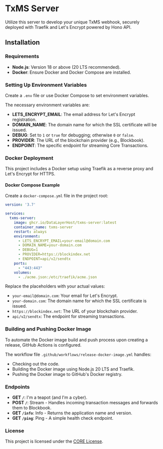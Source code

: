 # TxMS Server

Utilize this server to develop your unique TxMS webhook, securely deployed with Traefik and Let's Encrypt powered by Hono API.

## Installation

### Requirements

- **Node.js**: Version 18 or above (20 LTS recommended).
- **Docker**: Ensure Docker and Docker Compose are installed.

### Setting Up Environment Variables

Create a `.env` file or use Docker Compose to set environment variables.

The necessary environment variables are:

- **LETS_ENCRYPT_EMAIL**: The email address for Let's Encrypt registration.
- **DOMAIN_NAME**: The domain name for which the SSL certificate will be issued.
- **DEBUG**: Set to `1` or `true` for debugging; otherwise `0` or `false`.
- **PROVIDER**: The URL of the blockchain provider (e.g., Blockbook).
- **ENDPOINT**: The specific endpoint for streaming Core Transactions.

### Docker Deployment

This project includes a Docker setup using Traefik as a reverse proxy and Let's Encrypt for HTTPS.

#### Docker Compose Example

Create a `docker-compose.yml` file in the project root:

```yaml
version: '3.7'

services:
  txms-server:
    image: ghcr.io/DataLayerHost/txms-server:latest
    container_name: txms-server
    restart: always
    environment:
      - LETS_ENCRYPT_EMAIL=your-email@domain.com
      - DOMAIN_NAME=your-domain.com
      - DEBUG=1
      - PROVIDER=https://blockindex.net
      - ENDPOINT=api/v2/sendtx
    ports:
      - "443:443"
    volumes:
      - ./acme.json:/etc/traefik/acme.json
```

Replace the placeholders with your actual values:

- `your-email@domain.com`: Your email for Let's Encrypt.
- `your-domain.com`: The domain name for which the SSL certificate is issued.
- `https://blockindex.net`: The URL of your blockchain provider.
- `api/v2/sendtx`: The endpoint for streaming transactions.

### Building and Pushing Docker Image

To automate the Docker image build and push process upon creating a release, GitHub Actions is configured.

The workflow file `.github/workflows/release-docker-image.yml` handles:

- Checking out the code.
- Building the Docker image using Node.js 20 LTS and Traefik.
- Pushing the Docker image to GitHub's Docker registry.

### Endpoints

- **GET `/`**: I'm a teapot (and I'm a cyber).
- **POST `/`**: Stream - Handles incoming transaction messages and forwards them to Blockbook.
- **GET `/info`**: Info - Returns the application name and version.
- **GET `/ping`**: Ping - A simple health check endpoint.

### License

This project is licensed under the [CORE License](LICENSE).
